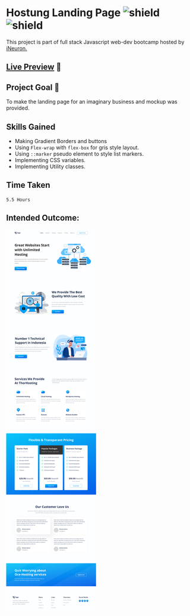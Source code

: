 # Hostung Landing Page ![shield](https://img.shields.io/badge/HTML5-E34F26?style=for-the-badge&logo=html5&logoColor=white) ![shield](https://img.shields.io/badge/CSS3-1572B6?style=for-the-badge&logo=css3&logoColor=white)

This project is part of full stack Javascript web-dev bootcamp hosted by [iNeuron.](https://ineuron.ai/)

## [Live Preview](https://hosting-site-landing-page.vercel.app/) :link:

## Project Goal :dart:

To make the landing page for an imaginary business and mockup was provided.

## Skills Gained

- Making Gradient Borders and buttons
- Using `Flex-wrap` with `flex-box` for gris style layout.
- Using `::marker` pseudo element to style list markers.
- Implementing CSS variables.
- Implementing Utility classes.

## Time Taken

```
5.5 Hours
```

## Intended Outcome:

![Image](./assets/11.png)

